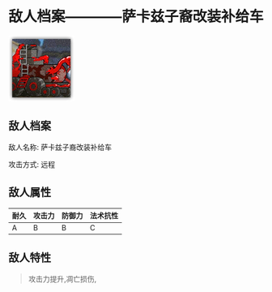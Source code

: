 # 敌人档案————萨卡兹子裔改装补给车

![萨卡兹子裔改装补给车](./eneIcons/萨卡兹子裔改装补给车.png)

## 敌人档案

敌人名称: 萨卡兹子裔改装补给车

攻击方式: 远程

## 敌人属性

| 耐久      | 攻击力  | 防御力 | 法术抗性 |
|---------|------|-----|------|
| A | B | B | C |

## 敌人特性
> 攻击力提升,凋亡损伤,
